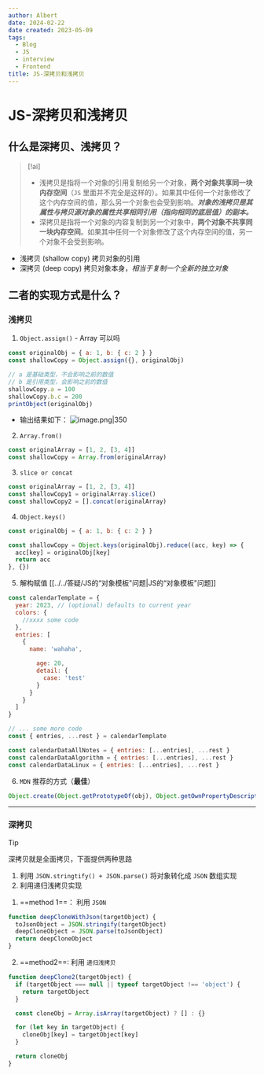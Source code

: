 ```yaml
---
author: Albert
date: 2024-02-22
date created: 2023-05-09
tags:
  - Blog
  - JS
  - interview
  - Frontend
title: JS-深拷贝和浅拷贝
---
```


# JS-深拷贝和浅拷贝

## 什么是深拷贝、浅拷贝？

> [!ai]
>
> - 浅拷贝是指将一个对象的引用复制给另一个对象，**两个对象共享同一块内存空间**（`JS` 里面并不完全是这样的）。如果其中任何一个对象修改了这个内存空间的值，那么另一个对象也会受到影响。**_对象的浅拷贝是其属性与拷贝源对象的属性共享相同引用（指向相同的底层值）的副本。_**
> - 深拷贝是指将一个对象的内容复制到另一个对象中，**两个对象不共享同一块内存空间**。如果其中任何一个对象修改了这个内存空间的值，另一个对象不会受到影响。

- 浅拷贝 (shallow copy) 拷贝对象的引用
- 深拷贝 (deep copy) 拷贝对象本身，_相当于复制一个全新的独立对象_

## 二者的实现方式是什么？

### 浅拷贝

1. `Object.assign()` - Array 可以吗

```js
const originalObj = { a: 1, b: { c: 2 } }
const shallowCopy = Object.assign({}, originalObj)

// a 是基础类型，不会影响之前的数值
// b 是引用类型，会影响之前的数值
shallowCopy.a = 100
shallowCopy.b.c = 200
printObject(originalObj)
```

- 输出结果如下：
  ![image.png|350](https://img-20221128.oss-cn-shanghai.aliyuncs.com/img-2023-05/20230601210022.png)

2. `Array.from()`

```js
const originalArray = [1, 2, [3, 4]]
const shallowCopy = Array.from(originalArray)
```

3. `slice or concat`

```js
const originalArray = [1, 2, [3, 4]]
const shallowCopy1 = originalArray.slice()
const shallowCopy2 = [].concat(originalArray)
```

4. `Object.keys()`

```js
const originalObj = { a: 1, b: { c: 2 } }

const shallowCopy = Object.keys(originalObj).reduce((acc, key) => {
  acc[key] = originalObj[key]
  return acc
}, {})
```

5. 解构赋值
   [[../../答疑/JS的“对象模板"问题|JS的“对象模板"问题]]

```js
const calendarTemplate = {
  year: 2023, // (optional) defaults to current year
  colors: {
    //xxxx some code
  },
  entries: [
    {
      name: 'wahaha',

        age: 20,
        detail: {
          case: 'test'
        }
      }
    }
  ]
}

// ... some more code
const { entries, ...rest } = calendarTemplate

const calendarDataAllNotes = { entries: [...entries], ...rest }
const calendarDataAlgorithm = { entries: [...entries], ...rest }
const calendarDataLinux = { entries: [...entries], ...rest }
```

6. `MDN` 推荐的方式（**最佳**）

```js
Object.create(Object.getPrototypeOf(obj), Object.getOwnPropertyDescriptors(obj))
```

---

### 深拷贝

> [!tip]
> 深拷贝就是全面拷贝，下面提供两种思路
>
> 1. 利用 `JSON.stringtify() + JSON.parse()` 将对象转化成 `JSON` 数组实现
> 2. 利用递归浅拷贝实现

1. ==method 1==： 利用 `JSON`

```js
function deepCloneWithJson(targetObject) {
  toJsonObject = JSON.stringify(targetObject)
  deepCloneObject = JSON.parse(toJsonObject)
  return deepCloneObject
}
```

2. ==method2==: 利用 `递归浅拷贝`

```js
function deepClone2(targetObject) {
  if (targetObject === null || typeof targetObject !== 'object') {
    return targetObject
  }

  const cloneObj = Array.isArray(targetObject) ? [] : {}

  for (let key in targetObject) {
    cloneObj[key] = targetObject[key]
  }

  return cloneObj
}
```
